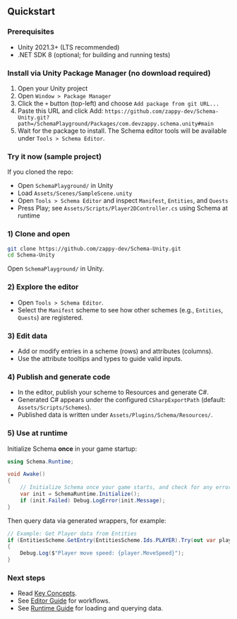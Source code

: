 ## Quickstart

### Prerequisites
- Unity 2021.3+ (LTS recommended)
- .NET SDK 8 (optional; for building and running tests)

### Install via Unity Package Manager (no download required)
1) Open your Unity project
2) Open `Window > Package Manager`
3) Click the `+` button (top-left) and choose `Add package from git URL...`
4) Paste this URL and click Add:
   `https://github.com/zappy-dev/Schema-Unity.git?path=/SchemaPlayground/Packages/com.devzappy.schema.unity#main`
5) Wait for the package to install. The Schema editor tools will be available under `Tools > Schema Editor`.

### Try it now (sample project)
If you cloned the repo:
- Open `SchemaPlayground/` in Unity
- Load `Assets/Scenes/SampleScene.unity`
- Open `Tools > Schema Editor` and inspect `Manifest`, `Entities`, and `Quests`
- Press Play; see `Assets/Scripts/Player2DController.cs` using Schema at runtime

### 1) Clone and open
```bash
git clone https://github.com/zappy-dev/Schema-Unity.git
cd Schema-Unity
```
Open `SchemaPlayground/` in Unity.

### 2) Explore the editor
- Open `Tools > Schema Editor`.
- Select the `Manifest` scheme to see how other schemes (e.g., `Entities`, `Quests`) are registered.

### 3) Edit data
- Add or modify entries in a scheme (rows) and attributes (columns).
- Use the attribute tooltips and types to guide valid inputs.

### 4) Publish and generate code
- In the editor, publish your scheme to Resources and generate C#.
- Generated C# appears under the configured `CSharpExportPath` (default: `Assets/Scripts/Schemes`).
- Published data is written under `Assets/Plugins/Schema/Resources/`.

### 5) Use at runtime
Initialize Schema **once** in your game startup:
```csharp
using Schema.Runtime;

void Awake()
{
    // Initialize Schema once your game starts, and check for any errors
    var init = SchemaRuntime.Initialize();
    if (init.Failed) Debug.LogError(init.Message);
}
```
Then query data via generated wrappers, for example:
```csharp
// Example: Get Player data from Entities
if (EntitiesScheme.GetEntry(EntitiesScheme.Ids.PLAYER).Try(out var player))
{
    Debug.Log($"Player move speed: {player.MoveSpeed}");
}
```

### Next steps
- Read [Key Concepts](KeyConcepts.md).
- See [Editor Guide](EditorGuide.md) for workflows.
- See [Runtime Guide](RuntimeGuide.md) for loading and querying data.


